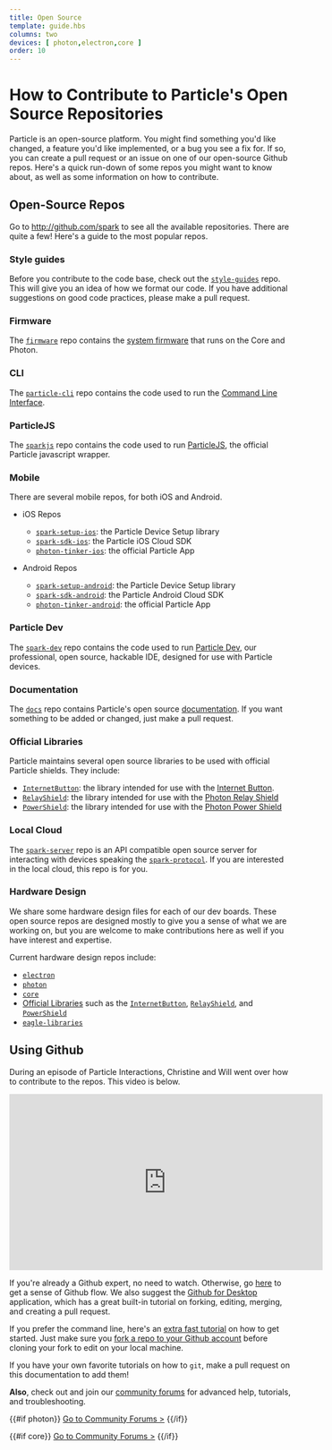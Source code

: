 ```yaml
---
title: Open Source
template: guide.hbs
columns: two
devices: [ photon,electron,core ]
order: 10
---
```


# How to Contribute to Particle's Open Source Repositories

Particle is an open-source platform. You might find something you'd like changed, a feature you'd like implemented, or a bug you see a fix for. If so, you can create a pull request or an issue on one of our open-source Github repos. Here's a quick run-down of some repos you might want to know about, as well as some information on how to contribute.

## Open-Source Repos

Go to http://github.com/spark to see all the available repositories. There are quite a few! Here's a guide to the most popular repos.


### Style guides

Before you contribute to the code base, check out the [`style-guides`](https://github.com/spark/style-guides) repo. This will give you an idea of how we format our code. If you have additional suggestions on good code practices, please make a pull request.


### Firmware

The [`firmware`](https://github.com/spark/firmware) repo contains the [system firmware](/reference/firmware) that runs on the Core and Photon.


### CLI

The [`particle-cli`](https://github.com/spark/particle-cli) repo contains the code used to run the [Command Line Interface](/guide/tools-and-features/cli).


### ParticleJS

The [`sparkjs`](https://github.com/spark/sparkjs) repo contains the code used to run [ParticleJS](/reference/javascript), the official Particle javascript wrapper.


### Mobile

There are several mobile repos, for both iOS and Android.

- iOS Repos
   - [`spark-setup-ios`](https://github.com/spark/spark-setup-ios): the Particle Device Setup library
   - [`spark-sdk-ios`](https://github.com/spark/spark-sdk-ios): the Particle iOS Cloud SDK
   - [`photon-tinker-ios`](https://github.com/spark/photon-tinker-ios): the official Particle App

- Android Repos
   - [`spark-setup-android`](https://github.com/spark/spark-setup-android): the Particle Device Setup library
   - [`spark-sdk-android`](https://github.com/spark/spark-sdk-android): the Particle Android Cloud SDK
   - [`photon-tinker-android`](https://github.com/spark/photon-tinker-android): the official Particle App


### Particle Dev

The [`spark-dev`](https://github.com/spark/spark-dev) repo contains the code used to run [Particle Dev](/guide/tools-and-features/dev), our professional, open source, hackable IDE, designed for use with Particle devices.


### Documentation

The [`docs`](https://github.com/spark/docs) repo contains Particle's open source [documentation](/guide/getting-started/intro). If you want something to be added or changed, just make a pull request.


### Official Libraries

Particle maintains several open source libraries to be used with official Particle shields. They include:

- [`InternetButton`](https://github.com/spark/InternetButton): the library intended for use with the [Internet Button](/datasheets/particle-shields/#internet-button).
- [`RelayShield`](https://github.com/spark/RelayShield): the library intended for use with the [Photon Relay Shield](/datasheets/particle-shields/#relay-shield)
- [`PowerShield`](https://github.com/spark/PowerShield): the library intended for use with the [Photon Power Shield](/datasheets/particle-shields/#power-shield)


### Local Cloud

The [`spark-server`](https://github.com/spark/spark-server) repo is an API compatible open source server for interacting with devices speaking the [`spark-protocol`](https://github.com/spark/spark-protocol). If you are interested in the local cloud, this repo is for you.


### Hardware Design

We share some hardware design files for each of our dev boards. These open source repos are designed mostly to give you a sense of what we are working on, but you are welcome to make contributions here as well if you have interest and expertise.

Current hardware design repos include:
- [`electron`](https://github.com/spark/electron)
- [`photon`](https://github.com/spark/photon)
- [`core`](https://github.com/spark/core)
- [Official Libraries](#official-libraries) such as the [`InternetButton`](https://github.com/spark/InternetButton), [`RelayShield`](https://github.com/spark/RelayShield), and [`PowerShield`](https://github.com/spark/PowerShield)
- [`eagle-libraries`](https://github.com/spark/eagle-libraries)


## Using Github

During an episode of Particle Interactions, Christine and Will went over how to contribute to the repos. This video is below.

<iframe width="560" height="315" src="https://www.youtube.com/embed/JnI2VjXEAiU?t=17m11s" frameborder="0" allowfullscreen></iframe>

If you're already a Github expert, no need to watch. Otherwise, go [here](https://guides.github.com/introduction/flow/index.html) to get a sense of Github flow. We also suggest the [Github for Desktop](https://desktop.github.com/) application, which has a great built-in tutorial on forking, editing, merging, and creating a pull request.

If you prefer the command line, here's an [extra fast tutorial](http://rogerdudler.github.io/git-guide/) on how to get started. Just make sure you [fork a repo to your Github account](https://help.github.com/articles/fork-a-repo/) before cloning your fork to edit on your local machine.

If you have your own favorite tutorials on how to `git`, make a pull request on this documentation to add them!

**Also**, check out and join our [community forums](http://community.particle.io/) for advanced help, tutorials, and troubleshooting.

{{#if photon}}
[Go to Community Forums >](http://community.particle.io/c/troubleshooting)
{{/if}}

{{#if core}}
[Go to Community Forums >](http://community.particle.io/c/troubleshooting)
{{/if}}
